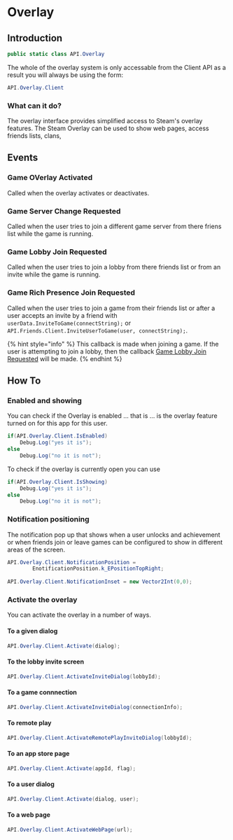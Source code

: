 # Overlay

## Introduction

```csharp
public static class API.Overlay
```

The whole of the overlay system is only accessable from the Client API as a result you will always be using the form:

```csharp
API.Overlay.Client
```

### What can it do?

The overlay interface provides simplified access to Steam's overlay features. The Steam Overlay can be used to show web pages, access friends lists, clans,&#x20;

## Events

### Game OVerlay Activated

Called when the overlay activates or deactivates.

### Game Server Change Requested

Called when the user tries to join a different game server from there friens list while the game is running.

### Game Lobby Join Requested

Called when the user tries to join a lobby from there friends list or from an invite while the game is running.

### Game Rich Presence Join Requested

Called when the user tries to join a game from their friends list or after a user accepts an invite by a friend with `userData.InviteToGame(connectString);` or `API.Friends.Client.InviteUserToGame(user, connectString);`.

{% hint style="info" %}
This callback is made when joining a game. If the user is attempting to join a lobby, then the callback [Game Lobby Join Requested](overlay.md#game-lobby-join-requested) will be made.
{% endhint %}

## How To

### Enabled and showing

You can check if the Overlay is enabled ... that is ... is the overlay feature turned on for this app for this user.

```csharp
if(API.Overlay.Client.IsEnabled)
    Debug.Log("yes it is");
else
    Debug.Log("no it is not");
```

To check if the overlay is currently open you can use

```csharp
if(API.Overlay.Client.IsShowing)
    Debug.Log("yes it is");
else
    Debug.Log("no it is not");
```

### Notification positioning

The notification pop up that shows when a user unlocks and achievement or when friends join or leave games can be configured to show in different areas of the screen.

```csharp
API.Overlay.Client.NotificationPosition = 
        EnotificationPosition.k_EPositionTopRight;
        
API.Overlay.Client.NotificationInset = new Vector2Int(0,0);
```

### Activate the overlay

You can activate the overlay in a number of ways.

#### To a given dialog

```csharp
API.Overlay.Client.Activate(dialog);
```

#### To the lobby invite screen

```csharp
API.Overlay.Client.ActivateInviteDialog(lobbyId);
```

#### To a game connnection

```csharp
API.Overlay.Client.ActivateInviteDialog(connectionInfo);
```

#### To remote play&#x20;

```csharp
API.Overlay.Client.ActivateRemotePlayInviteDialog(lobbyId);
```

#### To an app store page

```csharp
API.Overlay.Client.Activate(appId, flag);
```

#### To a user dialog

```csharp
API.Overlay.Client.Activate(dialog, user);
```

#### To a web page

```csharp
API.Overlay.Client.ActivateWebPage(url);
```
